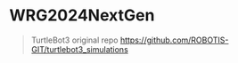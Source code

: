 # WRG2024NextGen
> TurtleBot3 original repo
https://github.com/ROBOTIS-GIT/turtlebot3_simulations


